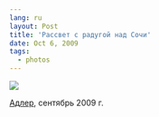 ```yaml
---
lang: ru
layout: Post
title: 'Рассвет с радугой над Сочи'
date: Oct 6, 2009
tags:
  - photos
---
```


![](photo://2009-09-21_5D_1756_Artem_Sapegin)

[Адлер](http://morning.photos/travel/zubova-schel "Фотографии из Адлера"), сентябрь 2009 г.
